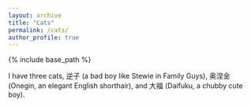 ```yaml
---
layout: archive
title: "Cats"
permalink: /cats/
author_profile: true
---
```


{% include base_path %}

I have three cats, 逆子 (a bad boy like Stewie in Family Guys), 奥涅金 (Onegin, an elegant English shorthair), and 大福 (Daifuku, a chubby cute boy). 
  

